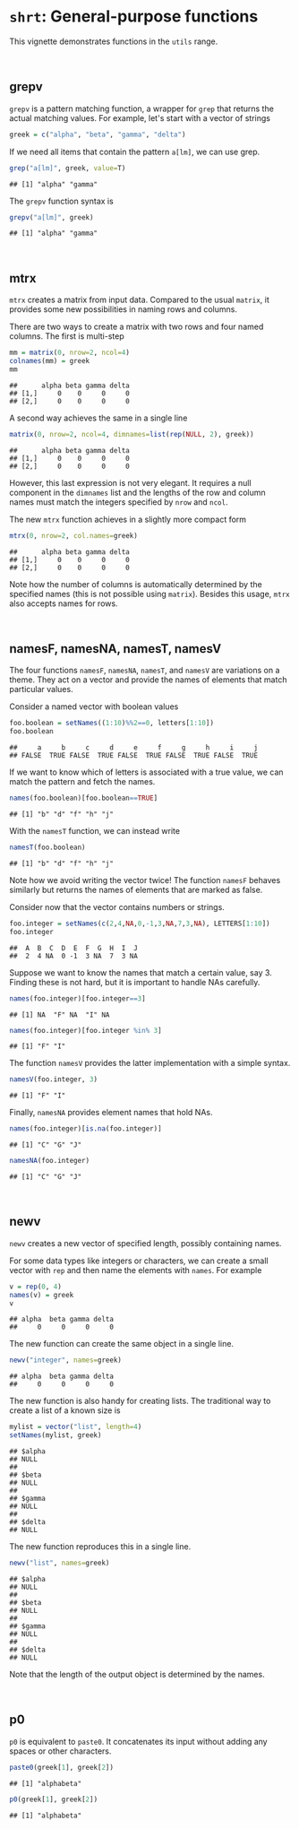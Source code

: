 # `shrt`: General-purpose functions

This vignette demonstrates functions in the `utils` range.




&nbsp;
## grepv

`grepv` is a pattern matching function, a wrapper for `grep` that returns the actual matching values. For example, let's start with a vector of strings


```r
greek = c("alpha", "beta", "gamma", "delta")
```

If we need all items that contain the pattern `a[lm]`, we can use grep. 


```r
grep("a[lm]", greek, value=T)
```

```
## [1] "alpha" "gamma"
```

The `grepv` function syntax is


```r
grepv("a[lm]", greek) 
```

```
## [1] "alpha" "gamma"
```



&nbsp;
## mtrx

`mtrx` creates a matrix from input data. Compared to the usual `matrix`, it provides some new possibilities in naming rows and columns.

There are two ways to create a matrix with two rows and four named columns. The first is multi-step


```r
mm = matrix(0, nrow=2, ncol=4)
colnames(mm) = greek
mm
```

```
##      alpha beta gamma delta
## [1,]     0    0     0     0
## [2,]     0    0     0     0
```

A second way achieves the same in a single line


```r
matrix(0, nrow=2, ncol=4, dimnames=list(rep(NULL, 2), greek))
```

```
##      alpha beta gamma delta
## [1,]     0    0     0     0
## [2,]     0    0     0     0
```

However, this last expression is not very elegant. It requires a null component in the `dimnames` list and the lengths of the row and column names must match the integers specified by `nrow` and `ncol`.

The new `mtrx` function achieves in a slightly more compact form


```r
mtrx(0, nrow=2, col.names=greek)
```

```
##      alpha beta gamma delta
## [1,]     0    0     0     0
## [2,]     0    0     0     0
```

Note how the number of columns is automatically determined by the specified names (this is not possible using `matrix`). Besides this usage, `mtrx` also accepts names for rows.





&nbsp;
## namesF, namesNA, namesT, namesV

The four functions `namesF`, `namesNA`, `namesT`, and `namesV` are variations on a theme. They act on a vector and provide the names of elements that match particular values. 

Consider a named vector with boolean values


```r
foo.boolean = setNames((1:10)%%2==0, letters[1:10])
foo.boolean
```

```
##     a     b     c     d     e     f     g     h     i     j 
## FALSE  TRUE FALSE  TRUE FALSE  TRUE FALSE  TRUE FALSE  TRUE
```

If we want to know which of letters is associated with a true value, we can match the pattern and fetch the names.


```r
names(foo.boolean)[foo.boolean==TRUE]
```

```
## [1] "b" "d" "f" "h" "j"
```

With the `namesT` function, we can instead write


```r
namesT(foo.boolean)
```

```
## [1] "b" "d" "f" "h" "j"
```

Note how we avoid writing the vector twice! The function `namesF` behaves similarly but returns the names of elements that are marked as false. 

Consider now that the vector contains numbers or strings.


```r
foo.integer = setNames(c(2,4,NA,0,-1,3,NA,7,3,NA), LETTERS[1:10])
foo.integer
```

```
##  A  B  C  D  E  F  G  H  I  J 
##  2  4 NA  0 -1  3 NA  7  3 NA
```

Suppose we want to know the names that match a certain value, say 3. Finding these is not hard, but it is important to handle NAs carefully. 


```r
names(foo.integer)[foo.integer==3]
```

```
## [1] NA  "F" NA  "I" NA
```

```r
names(foo.integer)[foo.integer %in% 3]
```

```
## [1] "F" "I"
```

The function `namesV` provides the latter implementation with a simple syntax.


```r
namesV(foo.integer, 3)
```

```
## [1] "F" "I"
```

Finally, `namesNA` provides element names that hold NAs.


```r
names(foo.integer)[is.na(foo.integer)]
```

```
## [1] "C" "G" "J"
```

```r
namesNA(foo.integer)
```

```
## [1] "C" "G" "J"
```






&nbsp;
## newv

`newv` creates a new vector of specified length, possibly containing names. 

For some data types like integers or characters, we can create a small vector with `rep` and then name the elements with `names`. For example


```r
v = rep(0, 4)
names(v) = greek
v
```

```
## alpha  beta gamma delta 
##     0     0     0     0
```

The new function can create the same object in a single line. 


```r
newv("integer", names=greek)
```

```
## alpha  beta gamma delta 
##     0     0     0     0
```

The new function is also handy for creating lists. The traditional way to create a list of a known size is


```r
mylist = vector("list", length=4)
setNames(mylist, greek)
```

```
## $alpha
## NULL
## 
## $beta
## NULL
## 
## $gamma
## NULL
## 
## $delta
## NULL
```

The new function reproduces this in a single line.


```r
newv("list", names=greek)
```

```
## $alpha
## NULL
## 
## $beta
## NULL
## 
## $gamma
## NULL
## 
## $delta
## NULL
```

Note that the length of the output object is determined by the names. 





&nbsp;
## p0

`p0` is equivalent to `paste0`. It concatenates its input without adding any spaces or other characters.


```r
paste0(greek[1], greek[2])
```

```
## [1] "alphabeta"
```

```r
p0(greek[1], greek[2])
```

```
## [1] "alphabeta"
```


